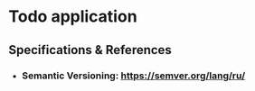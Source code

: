# Todo application


## Specifications & References
* ### Semantic Versioning: https://semver.org/lang/ru/
